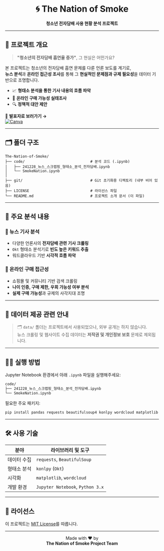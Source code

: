 <div align="center">

# 🌀 The Nation of Smoke  
**청소년 전자담배 사용 현황 분석 프로젝트**

</div>

---

## 📌 프로젝트 개요

> **"청소년의 전자담배 흡연율 증가"**, 그 현실은 어떤가요?

본 프로젝트는 청소년의 전자담배 흡연 문제를 다룬 언론 보도를 계기로,  
**뉴스 분석**과 **온라인 접근성 조사**를 통해 그 **현실적인 문제점과 규제 필요성**을 데이터 기반으로 조명합니다.

- 📈 **형태소 분석을 통한 기사 내용의 흐름 파악**
- 🛒 **온라인 구매 가능성 실태조사**
- 🔍 **정책적 대안 제안**

🎤 **발표자료 보러가기 →**  
[![Canva](https://img.shields.io/badge/Presentation-Click%20Here-blue?logo=Canva)](https://www.canva.com/design/DAGacERlqqU/VLw600U8s9SdePvBxtOO1g/edit?utm_content=DAGacERlqqU&utm_campaign=designshare&utm_medium=link2&utm_source=sharebutton)

---

## 🗂️ 폴더 구조

```
The-Nation-of-Smoke/
├── code/                              # 분석 코드 (.ipynb)
│   ├── 241228_뉴스_스크랩핑_형태소_분석_전자담배.ipynb
│   └── SmokeNation.ipynb
│
├── git/                               # Git 초기화용 디렉토리 (내부 비어 있음)
├── LICENSE                            # 라이선스 파일
└── README.md                          # 프로젝트 소개 문서 (이 파일)
```

---

## 🔎 주요 분석 내용

### 📰 뉴스 기사 분석
- 다양한 언론사의 **전자담배 관련 기사 크롤링**
- `Okt` 형태소 분석기로 **빈도 높은 키워드 추출**
- 워드클라우드 기반 **시각적 흐름 파악**

### 🛒 온라인 구매 접근성
- 쇼핑몰 및 커뮤니티 기반 검색 크롤링
- **나이 인증, 구매 제한, 우회 가능성 여부 분석**
- **실제 구매 가능성**과 규제의 사각지대 조명

---

## 🚫 데이터 제공 관련 안내

> 🗂️ `data/` 폴더는 프로젝트에서 사용되었으나, 외부 공개는 하지 않습니다.  
뉴스 크롤링 및 웹사이트 수집 데이터는 **저작권 및 개인정보 보호** 문제로 제외됩니다.

---

## 🧑‍💻 실행 방법

Jupyter Notebook 환경에서 아래 `.ipynb` 파일을 실행해주세요:

```bash
code/
├── 241228_뉴스_스크랩핑_형태소_분석_전자담배.ipynb
└── SmokeNation.ipynb
```

필요한 주요 패키지:

```bash
pip install pandas requests beautifulsoup4 konlpy wordcloud matplotlib
```

---

## 🛠️ 사용 기술

| 분야              | 라이브러리 및 도구                        |
|-------------------|--------------------------------------------|
| 데이터 수집       | `requests`, `BeautifulSoup`                |
| 형태소 분석       | `konlpy` (`Okt`)                            |
| 시각화            | `matplotlib`, `wordcloud`                  |
| 개발 환경         | `Jupyter Notebook`, `Python 3.x`           |

---

## 📜 라이선스

이 프로젝트는 [MIT License](./LICENSE)를 따릅니다.

---

<div align="center">

Made with ❤️ by  
**The Nation of Smoke Project Team**

</div>
